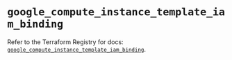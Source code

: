 # `google_compute_instance_template_iam_binding`

Refer to the Terraform Registry for docs: [`google_compute_instance_template_iam_binding`](https://registry.terraform.io/providers/hashicorp/google-beta/6.23.0/docs/resources/google_compute_instance_template_iam_binding).

